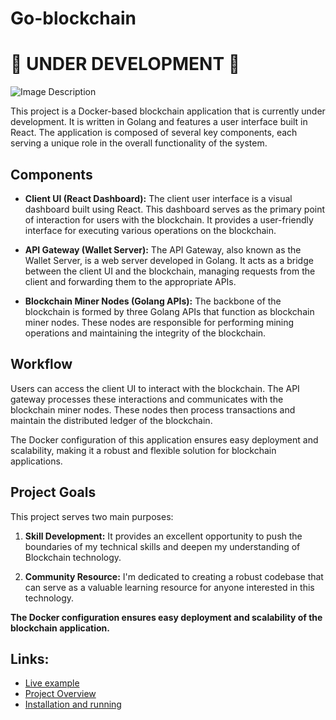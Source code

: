 
# Go-blockchain  
# 🚧 UNDER DEVELOPMENT 🚧
<img src="https://saks.digital/wp-content/uploads/2023/07/some.png" alt="Image Description" />

This project is a Docker-based blockchain application that is currently under development. It is written in Golang and features a user interface built in React. The application is composed of several key components, each serving a unique role in the overall functionality of the system.

## Components

- **Client UI (React Dashboard):** The client user interface is a visual dashboard built using React. This dashboard serves as the primary point of interaction for users with the blockchain. It provides a user-friendly interface for executing various operations on the blockchain.

- **API Gateway (Wallet Server):** The API Gateway, also known as the Wallet Server, is a web server developed in Golang. It acts as a bridge between the client UI and the blockchain, managing requests from the client and forwarding them to the appropriate APIs.

- **Blockchain Miner Nodes (Golang APIs):** The backbone of the blockchain is formed by three Golang APIs that function as blockchain miner nodes. These nodes are responsible for performing mining operations and maintaining the integrity of the blockchain.


## Workflow

Users can access the client UI to interact with the blockchain. The API gateway processes these interactions and communicates with the blockchain miner nodes. These nodes then process transactions and maintain the distributed ledger of the blockchain.

The Docker configuration of this application ensures easy deployment and scalability, making it a robust and flexible solution for blockchain applications.

## Project Goals

This project serves two main purposes:

1. **Skill Development:** It provides an excellent opportunity to push the boundaries of my technical skills and deepen my understanding of Blockchain technology.

2. **Community Resource:** I'm dedicated to creating a robust codebase that can serve as a valuable learning resource for anyone interested in this technology.


**The Docker configuration ensures easy deployment and scalability of the blockchain application.**  

## Links:
- [Live example](https://elarsaks.github.io/Go-blockchain)
- [Project Overview](https://github.com/elarsaks/Go-blockchain/wiki/Project-Overview)
- [Installation and running](https://github.com/elarsaks/Go-blockchain/wiki/Project-Overview#installation--running)








